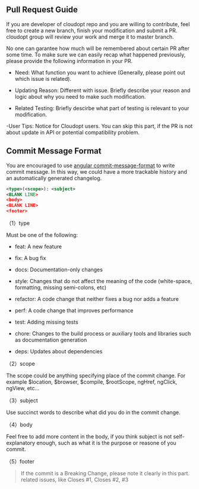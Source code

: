 ## Pull Request Guide

If you are developer of cloudopt repo and you are willing to contribute, feel free to create a new branch, finish your modification and submit a PR. cloudopt group will review your work and merge it to master branch.

No one can garantee how much will be remembered about certain PR after some time. To make sure we can easily recap what happened previously, please provide the following information in your PR.

- Need: What function you want to achieve (Generally, please point out which issue is related).

- Updating Reason: Different with issue. Briefly describe your reason and logic about why you need to make such modification.

- Related Testing: Briefly descirbe what part of testing is relevant to your modification.

-User Tips: Notice for Cloudopt users. You can skip this part, if the PR is not about update in API or potential compatibility problem.

## Commit Message Format

You are encouraged to use [angular commit-message-format](https://github.com/angular/angular.js/blob/master/CONTRIBUTING.md#commit-message-format) to write commit message. In this way, we could have a more trackable history and an automatically generated changelog.

````xml
<type>(<scope>): <subject>
<BLANK LINE>
<body>
<BLANK LINE>
<footer>
````

（1）type

Must be one of the following:

- feat: A new feature

- fix: A bug fix

- docs: Documentation-only changes

- style: Changes that do not affect the meaning of the code (white-space, formatting, missing semi-colons, etc)

- refactor: A code change that neither fixes a bug nor adds a feature

- perf: A code change that improves performance

- test: Adding missing tests

- chore: Changes to the build process or auxiliary tools and libraries such as documentation generation

- deps: Updates about dependencies

（2）scope

The scope could be anything specifying place of the commit change. For example $location, $browser, $compile, $rootScope, ngHref, ngClick, ngView, etc...

（3）subject

Use succinct words to describe what did you do in the commit change.

（4）body

Feel free to add more content in the body, if you think subject is not self-explanatory enough, such as what it is the purpose or reasone of you commit.

（5）footer

> If the commit is a Breaking Change, please note it clearly in this part. related issues, like Closes #1, Closes #2, #3